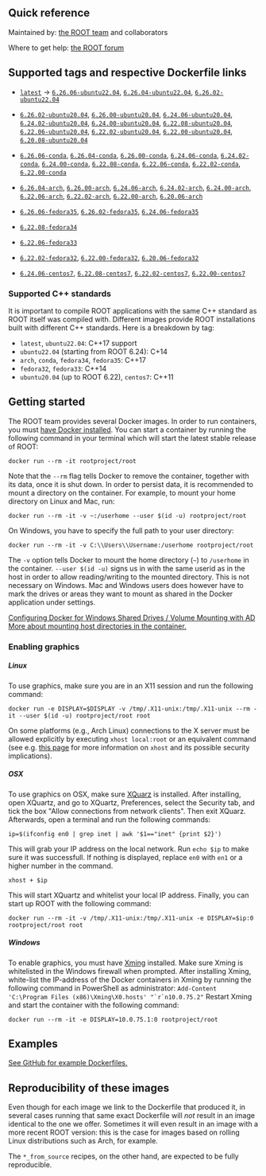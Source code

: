 ## Quick reference

Maintained by: [the ROOT team](https://root.cern/) and collaborators

Where to get help: [the ROOT forum](https://root-forum.cern.ch/)

## Supported tags and respective Dockerfile links

<!--BEGIN UBUNTU22-->
* [`latest`](https://github.com/root-project/root-docker/blob/6.26.06-ubuntu22.04/ubuntu/Dockerfile) ->
[`6.26.06-ubuntu22.04`](https://github.com/root-project/root-docker/blob/6.26.06-ubuntu22.04/ubuntu/Dockerfile),
[`6.26.04-ubuntu22.04`](https://github.com/root-project/root-docker/blob/6.26.04-ubuntu22.04/ubuntu/Dockerfile),
[`6.26.02-ubuntu22.04`](https://github.com/root-project/root-docker/blob/6.26.02-ubuntu22.04/ubuntu/Dockerfile)

<!--BEGIN UBUNTU20-->
* [`6.26.02-ubuntu20.04`](https://github.com/root-project/root-docker/blob/6.26.02-ubuntu20.04/ubuntu/Dockerfile),
[`6.26.00-ubuntu20.04`](https://github.com/root-project/root-docker/blob/6.26.00-ubuntu20.04/ubuntu/Dockerfile),
[`6.24.06-ubuntu20.04`](https://github.com/root-project/root-docker/blob/6.24.06-ubuntu20.04/ubuntu/Dockerfile),
[`6.24.02-ubuntu20.04`](https://github.com/root-project/root-docker/blob/6.24.02-ubuntu20.04/ubuntu/Dockerfile),
[`6.24.00-ubuntu20.04`](https://github.com/root-project/root-docker/blob/6.24.00-ubuntu20.04/ubuntu/Dockerfile),
[`6.22.08-ubuntu20.04`](https://github.com/root-project/root-docker/blob/6.22.08-ubuntu20.04/ubuntu/Dockerfile),
[`6.22.06-ubuntu20.04`](https://github.com/root-project/root-docker/blob/6.22.06-ubuntu20.04/ubuntu/Dockerfile),
[`6.22.02-ubuntu20.04`](https://github.com/root-project/root-docker/blob/6.22.02-ubuntu20.04/ubuntu/Dockerfile),
[`6.22.00-ubuntu20.04`](https://github.com/root-project/root-docker/blob/6.22.00-ubuntu20.04/ubuntu/Dockerfile),
[`6.20.08-ubuntu20.04`](https://github.com/root-project/root-docker/blob/6.20.08-ubuntu20.04/ubuntu/Dockerfile)

<!--BEGIN CONDA-->
* [`6.26.06-conda`](https://github.com/root-project/root-docker/blob/6.26.06-conda/conda/Dockerfile),
[`6.26.04-conda`](https://github.com/root-project/root-docker/blob/6.26.04-conda/conda/Dockerfile),
[`6.26.00-conda`](https://github.com/root-project/root-docker/blob/6.26.00-conda/conda/Dockerfile),
[`6.24.06-conda`](https://github.com/root-project/root-docker/blob/6.24.06-conda/conda/Dockerfile),
[`6.24.02-conda`](https://github.com/root-project/root-docker/blob/6.24.02-conda/conda/Dockerfile),
[`6.24.00-conda`](https://github.com/root-project/root-docker/blob/6.24.00-conda-3/conda/Dockerfile),
[`6.22.08-conda`](https://github.com/root-project/root-docker/blob/6.22.08-conda/conda/Dockerfile),
[`6.22.06-conda`](https://github.com/root-project/root-docker/blob/6.22.06-conda/conda/Dockerfile),
[`6.22.02-conda`](https://github.com/root-project/root-docker/blob/6.22.02-conda/conda/Dockerfile),
[`6.22.00-conda`](https://github.com/root-project/root-docker/blob/6.22.00-conda/conda/Dockerfile)
 
<!--BEGIN ARCH-->
* [`6.26.04-arch`](https://github.com/root-project/root-docker/blob/6.26.04-arch/arch/Dockerfile),
[`6.26.00-arch`](https://github.com/root-project/root-docker/blob/6.26.00-arch/arch/Dockerfile),
[`6.24.06-arch`](https://github.com/root-project/root-docker/blob/6.24.06-arch/arch/Dockerfile),
[`6.24.02-arch`](https://github.com/root-project/root-docker/blob/6.24.02-arch/arch/Dockerfile),
[`6.24.00-arch`](https://github.com/root-project/root-docker/blob/6.24.00-arch/arch/Dockerfile),
[`6.22.06-arch`](https://github.com/root-project/root-docker/blob/6.22.06-arch/arch/Dockerfile),
[`6.22.02-arch`](https://github.com/root-project/root-docker/blob/6.22.02-arch/arch/Dockerfile),
[`6.22.00-arch`](https://github.com/root-project/root-docker/blob/6.22.00-arch/conda/Dockerfile),
[`6.20.06-arch`](https://github.com/root-project/root-docker/blob/6.20.06-arch/arch/Dockerfile)

<!--BEGIN FEDORA35-->
* [`6.26.06-fedora35`](https://github.com/root-project/root-docker/blob/6.26.06-fedora35/fedora/Dockerfile), 
[`6.26.02-fedora35`](https://github.com/root-project/root-docker/blob/6.26.02-fedora35/fedora/Dockerfile),
[`6.24.06-fedora35`](https://github.com/root-project/root-docker/blob/6.24.06-fedora35/fedora/Dockerfile)

<!--BEGIN FEDORA34-->
* [`6.22.08-fedora34`](https://github.com/root-project/root-docker/blob/6.22.08-fedora34/fedora/Dockerfile) 
 
<!--BEGIN FEDORA33-->
* [`6.22.06-fedora33`](https://github.com/root-project/root-docker/blob/6.22.06-fedora33/fedora/Dockerfile)

<!--BEGIN FEDORA32-->
* [`6.22.02-fedora32`](https://github.com/root-project/root-docker/blob/6.22.02-fedora32/fedora/Dockerfile), 
[`6.22.00-fedora32`](https://github.com/root-project/root-docker/blob/6.22.00-fedora32/fedora/Dockerfile),
[`6.20.06-fedora32`](https://github.com/root-project/root-docker/blob/6.20.06-fedora32/fedora/Dockerfile)

<!--BEGIN CENTOS7-->
* [`6.24.06-centos7`](https://github.com/root-project/root-docker/blob/6.24.06-centos7/centos7/Dockerfile), 
[`6.22.08-centos7`](https://github.com/root-project/root-docker/blob/6.22.08-centos7/centos7/Dockerfile),
[`6.22.02-centos7`](https://github.com/root-project/root-docker/blob/6.22.02-centos7/cc7/Dockerfile),
[`6.22.00-centos7`](https://github.com/root-project/root-docker/blob/6.22.00-centos7/cc7/Dockerfile)

### Supported C++ standards

It is important to compile ROOT applications with the same C++ standard as ROOT itself was compiled with.
Different images provide ROOT installations built with different C++ standards. Here is a breakdown by tag:

- `latest`, `ubuntu22.04`: C++17 support
- `ubuntu22.04` (starting from ROOT 6.24): C+14
- `arch`, `conda`, `fedora34`, `fedora35`: C++17
- `fedora32`, `fedora33`: C++14
- `ubuntu20.04` (up to ROOT 6.22), `centos7`: C++11

## Getting started

The ROOT team provides several Docker images. In order to run containers, you must [have Docker installed](https://www.docker.com/community-edition#/download).
You can start a container by running the following command in your terminal which will start the latest stable release of ROOT:
```
docker run --rm -it rootproject/root
```
Note that the `--rm` flag tells Docker to remove the container, together with its data, once it is shut down. In order to persist data, it is recommended to mount a directory on the container. For example, to mount your home directory on Linux and Mac, run:
```
docker run --rm -it -v ~:/userhome --user $(id -u) rootproject/root
```
On Windows, you have to specify the full path to your user directory:
```
docker run --rm -it -v C:\\Users\\Username:/userhome rootproject/root
```

The `-v` option tells Docker to mount the home directory (`~`) to `/userhome` in the container. `--user $(id -u)` signs us in with the same userid as in the host in order to allow reading/writing to the mounted directory. This is not necessary on Windows. Mac and Windows users does however have to mark the drives or areas they want to mount as shared in the Docker application under settings.

[Configuring Docker for Windows Shared Drives / Volume Mounting with AD](https://blogs.msdn.microsoft.com/stevelasker/2016/06/14/configuring-docker-for-windows-volumes/)
[More about mounting host directories in the container.](https://docs.docker.com/engine/tutorials/dockervolumes/#mount-a-host-directory-as-a-data-volume)

### Enabling graphics

##### Linux
To use graphics, make sure you are in an X11 session and run the following command:

```
docker run -e DISPLAY=$DISPLAY -v /tmp/.X11-unix:/tmp/.X11-unix --rm -it --user $(id -u) rootproject/root root
```

On some platforms (e.g., Arch Linux) connections to the X server must be allowed explicitly by executing `xhost local:root` or an equivalent command (see e.g. [this page](https://wiki.archlinux.org/index.php/Xhost) for more information on `xhost` and its possible security implications).

##### OSX
To use graphics on OSX, make sure [XQuarz](https://www.xquartz.org/) is installed. After installing, open XQuartz, and go to XQuartz, Preferences, select the Security tab, and tick the box "Allow connections from network clients". Then exit XQuarz. Afterwards, open a terminal and run the following commands:
```
ip=$(ifconfig en0 | grep inet | awk '$1=="inet" {print $2}')
```
This will grab your IP address on the local network. Run `echo $ip` to make sure it was successfull. If nothing is displayed, replace `en0` with `en1` or a higher number in the command.
```
xhost + $ip
```
This will start XQuartz and whitelist your local IP address. Finally, you can start up ROOT with the following command:
```
docker run --rm -it -v /tmp/.X11-unix:/tmp/.X11-unix -e DISPLAY=$ip:0 rootproject/root root
```

##### Windows
To enable graphics, you must have [Xming](https://sourceforge.net/projects/xming/) installed. Make sure Xming is whitelisted in the Windows firewall when prompted. After installing Xming, white-list the IP-address of the Docker containers in Xming by running the following command in PowerShell as administrator: 
``Add-Content 'C:\Program Files (x86)\Xming\X0.hosts' "`r`n10.0.75.2"`` 
Restart Xming and start the container with the following command: 
```
docker run --rm -it -e DISPLAY=10.0.75.1:0 rootproject/root
```

## Examples
[See GitHub for example Dockerfiles.](https://github.com/root-project/docker-examples)

## Reproducibility of these images

Even though for each image we link to the Dockerfile that produced it, in several cases running that same exact Dockerfile will _not_ result in an image identical to the one we offer. Sometimes it will even result in an image with a more recent ROOT version: this is the case for images based on rolling Linux distributions such as Arch, for example.

The `*_from_source` recipes, on the other hand, are expected to be fully reproducible.
